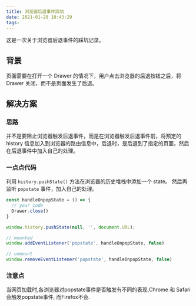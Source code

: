 ```yaml
---
title: 浏览器后退事件踩坑
date: 2021-01-20 10:43:29
tags:
---
```



这是一次关于浏览器后退事件的踩坑记录。

<!-- more -->

## 背景

页面需要在打开一个 Drawer 的情况下，用户点击浏览器的后退按钮之后，将 Drawer 关闭，而不是页面发生了后退。

## 解决方案

### 思路

并不是要阻止浏览器触发后退事件，而是在浏览器触发后退事件前，将预定的 history 信息加入到浏览器的路由信息中，后退时，是后退到了指定的页面，然后在后退事件中加入自己的处理。

### 一点点代码

利用 `history.pushState()` 方法在浏览器的历史堆栈中添加一个 state。
然后再监听 `popstate` 事件，加入自己的处理。

```ts
const handleOnpopState = () => {
  // your code
  Drawer.close()
}

window.history.pushState(null, '', document.URL);

// mounted
window.addEventListener('popstate', handleOnpopState, false)

// unmount
window.removeEventListener('popstate', handleOnpopState, false)

```

### 注意点

当网页加载时,各浏览器对popstate事件是否触发有不同的表现,Chrome 和 Safari会触发popstate事件, 而Firefox不会.
